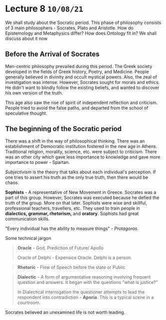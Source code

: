 # Lecture 8 `10/08/21`

We shall study about the Socratic period. This phase of philosophy consists of 3 main philosophers - Socrates, Plato and Aristotle. How do Epistemology and Metaphysics differ? How does Ontology fit in? We shall discuss about it now

## Before the Arrival of Socrates

Men-centric philosophy prevailed during this period. The Greek society developed in the fields of Greek history, Poetry, and Medicine. People generally believed in divinity and occult mystical powers. Also, the zeal of investigation was intense. However, Socrates sought for morals and ethics. He didn't want to blindly follow the existing beliefs, and wanted to discover his own version of the truth.

This age also saw the rise of spirit of independent reflection and criticism. People tried to avoid the false paths, and departed from the school of speculative thought. 

## The beginning of the Socratic period

There was a shift in the way of philosophical thinking. There was an establishment of Democratic institution fostered in the new age in Athens. Traditional religion, morality, science, etc. were subject to criticism. There was an other city which gave less importance to knowledge and gave more importance to power - Spartan. 

*Subjectivism* is the theory that talks about each individual's perception. If one tries to assert his truth as the only true truth, then there would be chaos. 

**Sophists** - A representative of New Movement in Greece. Socrates was a part of this group. However, Socrates was executed because he defied the truth of the group. More on that later. Sophists were wise and skillful, professional teachers, travellers, etc. They used to train people in **dialectics, grammar, rhetorism,** and **oratory**. Sophists had great communication skills.

"Every individual has the ability to measure things" - *Protagoras*.

Some technical jargon

> **Oracle** - God, Prediction of Future/ Apollo
>
> Oracle of Delphi - Expensice Oracle. Delphi is a person.

> **Rhetoric** -  Flow of Speech before the state or Public

> **Dialectic** - A form of argumentative reasoning involving frequent question and answers. It began with the questions "what is justice?"
>
> 
>
> In Dialectical interrogation the questioner attempts to lead the respondent into contradiction - **Aporia**. This is a typical scene in a courtroom.

Socrates believed an unexamined life is not worth leading.